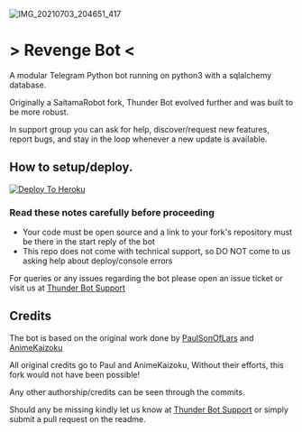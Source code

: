 ![IMG_20210703_204651_417](https://user-images.githubusercontent.com/83629146/124360612-89a74c80-dc4c-11eb-804e-22dd441d45cf.jpg)


# > Revenge Bot <

A modular Telegram Python bot running on python3 with a sqlalchemy database.

Originally a SaitamaRobot fork, Thunder Bot evolved further and was built to be more robust. 

In support group you can ask for help, discover/request new features, report bugs, and stay in the loop whenever a new update is available. 


## How to setup/deploy.

[![Deploy To Heroku](https://www.herokucdn.com/deploy/button.svg)](https://heroku.com/deploy?template=https://github.com/AL-Noman21/Revenge_Bot)

### Read these notes carefully before proceeding 

 - Your code must be open source and a link to your fork's repository must be there in the start reply of the bot
 - This repo does not come with technical support, so DO NOT come to us asking help about deploy/console errors
 

For queries or any issues regarding the bot please open an issue ticket or visit us at [Thunder Bot Support](https://t.me/Thunder_Bot_Support)


## Credits
The bot is based on the original work done by [PaulSonOfLars](https://github.com/PaulSonOfLars) and [AnimeKaizoku](https://github.com/AnimeKaizoku)

All original credits go to Paul and AnimeKaizoku, Without their efforts, this fork would not have been possible!

Any other authorship/credits can be seen through the commits.

Should any be missing kindly let us know at [Thunder Bot Support](https://t.me/Thunder_Bot_Support) or simply submit a pull request on the readme.
